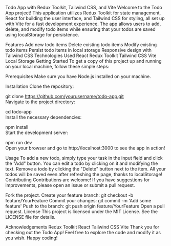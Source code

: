 Todo App with Redux Toolkit, Tailwind CSS, and Vite
Welcome to the Todo App project! This application utilizes Redux Toolkit for state management, React for building the user interface, and Tailwind CSS for styling, all set up with Vite for a fast development experience. The app allows users to add, delete, and modify todo items while ensuring that your todos are saved using localStorage for persistence.

Features
Add new todo items
Delete existing todo items
Modify existing todo items
Persist todo items in local storage
Responsive design with Tailwind CSS
Technologies Used
React
Redux Toolkit
Tailwind CSS
Vite
Local Storage
Getting Started
To get a copy of this project up and running on your local machine, follow these simple steps:

Prerequisites
Make sure you have Node.js installed on your machine.

Installation
Clone the repository:

git clone https://github.com/yourusername/todo-app.git  
Navigate to the project directory:

cd todo-app  
Install the necessary dependencies:

npm install  
Start the development server:

npm run dev  
Open your browser and go to http://localhost:3000 to see the app in action!

Usage
To add a new todo, simply type your task in the input field and click the "Add" button.
You can edit a todo by clicking on it and modifying the text.
Remove a todo by clicking the "Delete" button next to the item.
All your todos will be saved even after refreshing the page, thanks to localStorage!
Contributing
Contributions are welcome! If you have suggestions for improvements, please open an issue or submit a pull request.

Fork the project.
Create your feature branch: git checkout -b feature/YourFeature
Commit your changes: git commit -m 'Add some feature'
Push to the branch: git push origin feature/YourFeature
Open a pull request.
License
This project is licensed under the MIT License. See the LICENSE file for details.

Acknowledgements
Redux Toolkit
React
Tailwind CSS
Vite
Thank you for checking out the Todo App! Feel free to explore the code and modify it as you wish. Happy coding!
